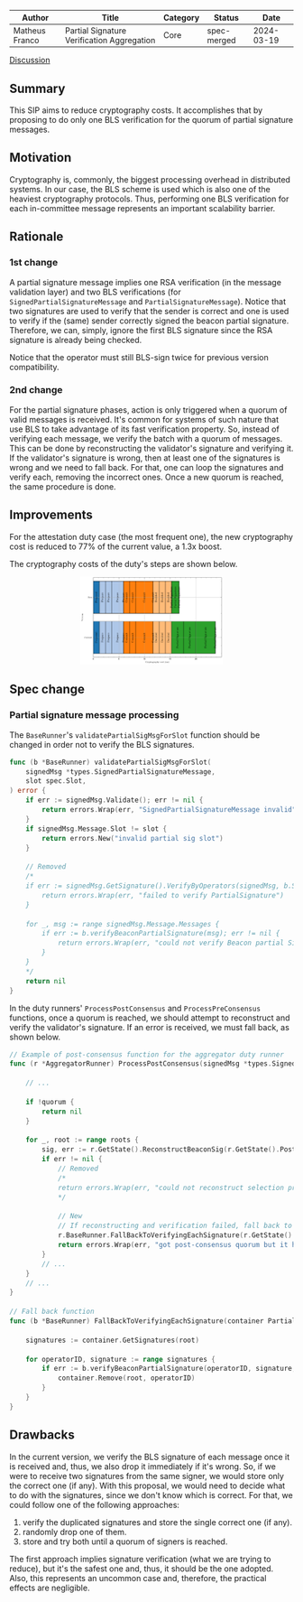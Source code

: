 |     Author     |                   Title                    | Category |       Status        |    Date    |
| -------------- | ------------------------------------------ | -------- | ------------------- | ---------- |
| Matheus Franco | Partial Signature Verification Aggregation | Core     | spec-merged | 2024-03-19 |

[Discussion](https://github.com/bloxapp/SIPs/discussions/38)

## Summary

This SIP aims to reduce cryptography costs. It accomplishes that by proposing to do only one BLS verification for the quorum of partial signature messages.

## Motivation

Cryptography is, commonly, the biggest processing overhead in distributed systems. In our case, the BLS scheme is used which is also one of the heaviest cryptography protocols. Thus, performing one BLS verification for each in-committee message represents an important scalability barrier.

## Rationale

### 1st change

A partial signature message implies one RSA verification (in the message validation layer) and two BLS verifications (for `SignedPartialSignatureMessage` and `PartialSignatureMessage`). Notice that two signatures are used to verify that the sender is correct and one is used to verify if the (same) sender correctly signed the beacon partial signature. Therefore, we can, simply, ignore the first BLS signature since the RSA signature is already being checked.

Notice that the operator must still BLS-sign twice for previous version compatibility.

### 2nd change

For the partial signature phases, action is only triggered when a quorum of valid messages is received. It's common for systems of such nature that use BLS to take advantage of its fast verification property. So, instead of verifying each message, we verify the batch with a quorum of messages. This can be done by reconstructing the validator's signature and verifying it. If the validator's signature is wrong, then at least one of the signatures is wrong and we need to fall back. For that, one can loop the signatures and verify each, removing the incorrect ones. Once a new quorum is reached, the same procedure is done.

## Improvements

For the attestation duty case (the most frequent one), the new cryptography cost is reduced to $77$% of the current value, a 1.3x boost.

The cryptography costs of the duty's steps are shown below.

<p align="center">
<img src="./images/partial_signature_verification_aggregation/partial_signature_verification_aggregation_gantt.png"  width="50%" height="80%">
</p>


## Spec change

### Partial signature message processing

The `BaseRunner`'s `validatePartialSigMsgForSlot` function should be changed in order not to verify the BLS signatures.

```go
func (b *BaseRunner) validatePartialSigMsgForSlot(
	signedMsg *types.SignedPartialSignatureMessage,
	slot spec.Slot,
) error {
	if err := signedMsg.Validate(); err != nil {
		return errors.Wrap(err, "SignedPartialSignatureMessage invalid")
	}
	if signedMsg.Message.Slot != slot {
		return errors.New("invalid partial sig slot")
	}

	// Removed
	/*
	if err := signedMsg.GetSignature().VerifyByOperators(signedMsg, b.Share.DomainType, types.PartialSignatureType, b.Share.Committee); err != nil {
		return errors.Wrap(err, "failed to verify PartialSignature")
	}

	for _, msg := range signedMsg.Message.Messages {
		if err := b.verifyBeaconPartialSignature(msg); err != nil {
			return errors.Wrap(err, "could not verify Beacon partial Signature")
		}
	}
	*/
	return nil
}
```

In the duty runners' `ProcessPostConsensus` and `ProcessPreConsensus` functions, once a quorum is reached, we should attempt to reconstruct and verify the validator's signature. If an error is received, we must fall back, as shown below.

```go
// Example of post-consensus function for the aggregator duty runner
func (r *AggregatorRunner) ProcessPostConsensus(signedMsg *types.SignedPartialSignatureMessage) error {

	// ...

	if !quorum {
		return nil
	}

	for _, root := range roots {
		sig, err := r.GetState().ReconstructBeaconSig(r.GetState().PostConsensusContainer, root, r.GetShare().ValidatorPubKey)
		if err != nil {
			// Removed
			/*
			return errors.Wrap(err, "could not reconstruct selection proof sig")
			*/

			// New
			// If reconstructing and verification failed, fall back to verifying each partial signature
			r.BaseRunner.FallBackToVerifyingEachSignature(r.GetState().PostConsensusContainer, root)
			return errors.Wrap(err, "got post-consensus quorum but it has invalid signatures")
		}
		// ...
	}
	// ...
}

// Fall back function
func (b *BaseRunner) FallBackToVerifyingEachSignature(container PartialSigContainer, root [32]byte) {

	signatures := container.GetSignatures(root)

	for operatorID, signature := range signatures {
		if err := b.verifyBeaconPartialSignature(operatorID, signature, root); err != nil {
			container.Remove(root, operatorID)
		}
	}
}
```

## Drawbacks

In the current version, we verify the BLS signature of each message once it is received and, thus, we also drop it immediately if it's wrong. So, if we were to receive two signatures from the same signer, we would store only the correct one (if any). With this proposal, we would need to decide what to do with the signatures, since we don't know which is correct. For that, we could follow one of the following approaches:
1. verify the duplicated signatures and store the single correct one (if any).
2. randomly drop one of them.
3. store and try both until a quorum of signers is reached.

The first approach implies signature verification (what we are trying to reduce), but it's the safest one and, thus, it should be the one adopted. Also, this represents an uncommon case and, therefore, the practical effects are negligible.
